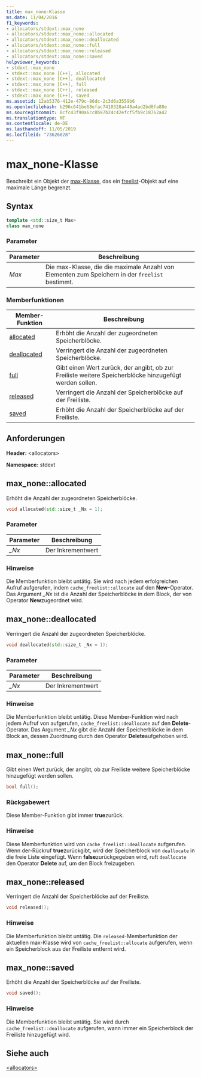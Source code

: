 ```yaml
---
title: max_none-Klasse
ms.date: 11/04/2016
f1_keywords:
- allocators/stdext::max_none
- allocators/stdext::max_none::allocated
- allocators/stdext::max_none::deallocated
- allocators/stdext::max_none::full
- allocators/stdext::max_none::released
- allocators/stdext::max_none::saved
helpviewer_keywords:
- stdext::max_none
- stdext::max_none [C++], allocated
- stdext::max_none [C++], deallocated
- stdext::max_none [C++], full
- stdext::max_none [C++], released
- stdext::max_none [C++], saved
ms.assetid: 12ab5376-412e-479c-86dc-2c3d6a3559b6
ms.openlocfilehash: b296c641be68efac7410328a448a4ad2bd0fa88e
ms.sourcegitcommit: 0cfc43f90a6cc8b97b24c42efcf5fb9c18762a42
ms.translationtype: MT
ms.contentlocale: de-DE
ms.lasthandoff: 11/05/2019
ms.locfileid: "73626828"
---
```

# <a name="max_none-class"></a>max_none-Klasse

Beschreibt ein Objekt der [max-Klasse](../standard-library/allocators-header.md), das ein [freelist](../standard-library/freelist-class.md)-Objekt auf eine maximale Länge begrenzt.

## <a name="syntax"></a>Syntax

```cpp
template <std::size_t Max>
class max_none
```

### <a name="parameters"></a>Parameter

|Parameter|Beschreibung|
|---------------|-----------------|
|*Max*|Die max-Klasse, die die maximale Anzahl von Elementen zum Speichern in der `freelist` bestimmt.|

### <a name="member-functions"></a>Memberfunktionen

|Member-Funktion|Beschreibung|
|-|-|
|[allocated](#allocated)|Erhöht die Anzahl der zugeordneten Speicherblöcke.|
|[deallocated](#deallocated)|Verringert die Anzahl der zugeordneten Speicherblöcke.|
|[full](#full)|Gibt einen Wert zurück, der angibt, ob zur Freiliste weitere Speicherblöcke hinzugefügt werden sollen.|
|[released](#released)|Verringert die Anzahl der Speicherblöcke auf der Freiliste.|
|[saved](#saved)|Erhöht die Anzahl der Speicherblöcke auf der Freiliste.|

## <a name="requirements"></a>Anforderungen

**Header:** \<allocators>

**Namespace:** stdext

## <a name="allocated"></a> max_none::allocated

Erhöht die Anzahl der zugeordneten Speicherblöcke.

```cpp
void allocated(std::size_t _Nx = 1);
```

### <a name="parameters"></a>Parameter

|Parameter|Beschreibung|
|---------------|-----------------|
|*_Nx*|Der Inkrementwert|

### <a name="remarks"></a>Hinweise

Die Memberfunktion bleibt untätig. Sie wird nach jedem erfolgreichen Aufruf aufgerufen, indem `cache_freelist::allocate` auf den **New**-Operator. Das Argument *_Nx* ist die Anzahl der Speicherblöcke in dem Block, der von Operator **New**zugeordnet wird.

## <a name="deallocated"></a> max_none::deallocated

Verringert die Anzahl der zugeordneten Speicherblöcke.

```cpp
void deallocated(std::size_t _Nx = 1);
```

### <a name="parameters"></a>Parameter

|Parameter|Beschreibung|
|---------------|-----------------|
|*_Nx*|Der Inkrementwert|

### <a name="remarks"></a>Hinweise

Die Memberfunktion bleibt untätig. Diese Member-Funktion wird nach jedem Aufruf von aufgerufen, `cache_freelist::deallocate` auf den **Delete**-Operator. Das Argument *_Nx* gibt die Anzahl der Speicherblöcke in dem Block an, dessen Zuordnung durch den Operator **Delete**aufgehoben wird.

## <a name="full"></a> max_none::full

Gibt einen Wert zurück, der angibt, ob zur Freiliste weitere Speicherblöcke hinzugefügt werden sollen.

```cpp
bool full();
```

### <a name="return-value"></a>Rückgabewert

Diese Member-Funktion gibt immer **true**zurück.

### <a name="remarks"></a>Hinweise

Diese Memberfunktion wird von `cache_freelist::deallocate` aufgerufen. Wenn der-Rückruf **true**zurückgibt, wird der Speicherblock von `deallocate` in die freie Liste eingefügt. Wenn **false**zurückgegeben wird, ruft `deallocate` den Operator **Delete** auf, um den Block freizugeben.

## <a name="released"></a> max_none::released

Verringert die Anzahl der Speicherblöcke auf der Freiliste.

```cpp
void released();
```

### <a name="remarks"></a>Hinweise

Die Memberfunktion bleibt untätig. Die `released`-Memberfunktion der aktuellen max-Klasse wird von `cache_freelist::allocate` aufgerufen, wenn ein Speicherblock aus der Freiliste entfernt wird.

## <a name="saved"></a> max_none::saved

Erhöht die Anzahl der Speicherblöcke auf der Freiliste.

```cpp
void saved();
```

### <a name="remarks"></a>Hinweise

Die Memberfunktion bleibt untätig. Sie wird durch `cache_freelist::deallocate` aufgerufen, wann immer ein Speicherblock der Freiliste hinzugefügt wird.

## <a name="see-also"></a>Siehe auch

[\<allocators>](../standard-library/allocators-header.md)
